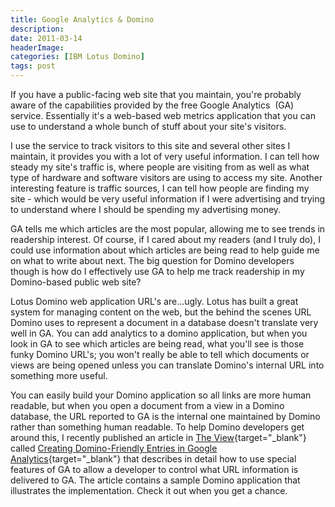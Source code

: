 ```yaml
---
title: Google Analytics & Domino
description: 
date: 2011-03-14
headerImage: 
categories: [IBM Lotus Domino]
tags: post
---
```


If you have a public-facing web site that you maintain, you're probably aware of the capabilities provided by the free Google Analytics  (GA) service. Essentially it's a web-based web metrics application that you can use to understand a whole bunch of stuff about your site's visitors.

I use the service to track visitors to this site and several other sites I maintain, it provides you with a lot of very useful information. I can tell how steady my site's traffic is, where people are visiting from as well as what type of hardware and software visitors are using to access my site. Another interesting feature is traffic sources, I can tell how people are finding my site - which would be very useful information if I were advertising and trying to understand where I should be spending my advertising money.

GA tells me which articles are the most popular, allowing me to see trends in readership interest. Of course, if I cared about my readers (and I truly do), I could use information about which articles are being read to help guide me on what to write about next. The big question for Domino developers though is how do I effectively use GA to help me track readership in my Domino-based public web site?

Lotus Domino web application URL's are...ugly. Lotus has built a great system for managing content on the web, but the behind the scenes URL Domino uses to represent a document in a database doesn't translate very well in GA. You can add analytics to a domino application, but when you look in GA to see which articles are being read, what you'll see is those funky Domino URL's; you won't really be able to tell which documents or views are being opened unless you can translate Domino's internal URL into something more useful.

You can easily build your Domino application so all links are more human readable, but when you open a document from a view in a Domino database, the URL reported to GA is the internal one maintained by Domino rather than something human readable. To help Domino developers get around this, I recently published an article in [The View](https://www.eview.com){target="_blank"} called [Creating Domino-Friendly Entries in Google Analytics](https://bit.ly/i6tdsU){target="_blank"} that describes in detail how to use special features of GA to allow a developer to control what URL information is delivered to GA. The article contains a sample Domino application that illustrates the implementation. Check it out when you get a chance.
